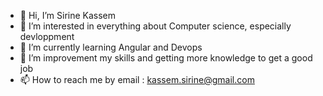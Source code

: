 - 👋 Hi, I’m Sirine Kassem
- 👀 I’m interested in everything about Computer science, especially devloppment
- 🌱 I’m currently learning Angular and Devops
- 💞️ I’m improvement my skills and getting more knowledge to get a good job
- 📫 How to reach me by email : kassem.sirine@gmail.com

<!---
S1rina/S1rina is a ✨ special ✨ repository because its `README.md` (this file) appears on your GitHub profile.
You can click the Preview link to take a look at your changes.
--->
